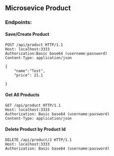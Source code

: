 ## Microsevice Product

### Endpoints: 

#### Save/Create Product

````
POST /api/product HTTP/1.1
Host: localhost:3333
Authorization:Basic base64 (username:password)
Content-Type: application/json

{
    "name":"Test",
    "price": 21.1

}
````

#### Get All Products

````
GET /api/product HTTP/1.1
Host: localhost:3333
Authorization: Basic base64 (username:password)
Content-Type: application/json

````
#### Delete Product by Product Id

````
DELETE /api/product/2 HTTP/1.1
Host: localhost:3333
Authorization: Basic base64 (username:password)
````
